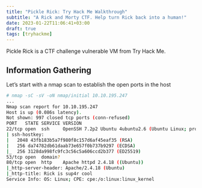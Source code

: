 ```yaml
---
title: "Pickle Rick: Try Hack Me Walkthrough"
subtitle: "A Rick and Morty CTF. Help turn Rick back into a human!"
date: 2023-01-22T11:06:41+03:00
draft: true
tags: [tryhackme]
---
```


Pickle Rick is a CTF challenge vulnerable VM from Try Hack Me.
<!-- truncate -->
## Information Gathering

Let’s start with a nmap scan to establish the open ports in the host

```sh
# nmap -sC -sV -oN nmap/initial 10.10.195.247
...
Nmap scan report for 10.10.195.247
Host is up (0.086s latency).
Not shown: 997 closed tcp ports (conn-refused)
PORT   STATE SERVICE VERSION
22/tcp open  ssh     OpenSSH 7.2p2 Ubuntu 4ubuntu2.6 (Ubuntu Linux; protocol 2.0)
| ssh-hostkey:
|   2048 43fb183b5a7f980f8c157d6af45eaf35 (RSA)
|   256 da74782db61daab73e657f0b737b9297 (ECDSA)
|_  256 3128da998fc9fc3c56c5a606ccd2b377 (ED25519)
53/tcp open  domain?
80/tcp open  http    Apache httpd 2.4.18 ((Ubuntu))
|_http-server-header: Apache/2.4.18 (Ubuntu)
|_http-title: Rick is sup4r cool
Service Info: OS: Linux; CPE: cpe:/o:linux:linux_kernel
```
